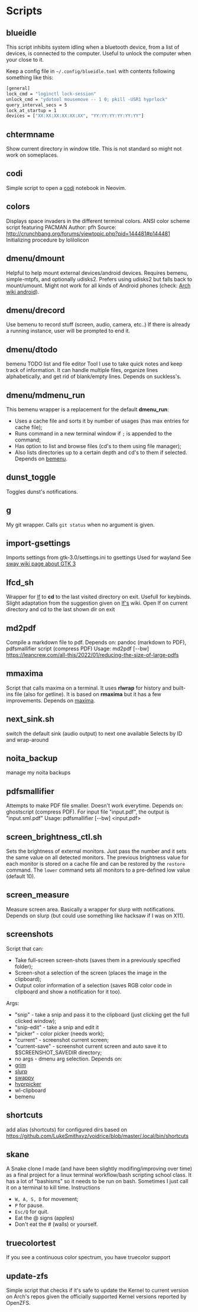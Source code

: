 # Scripts

## blueidle

This script inhibits system idling when a bluetooth device, from a list of
devices, is connected to the computer. Useful to unlock the computer when
your close to it.

Keep a config file in `~/.config/blueidle.toml` with contents following
something like this:

```bash
[general]
lock_cmd = "loginctl lock-session"
unlock_cmd = "ydotool mousemove -- 1 0; pkill -USR1 hyprlock"
query_interval_secs = 5
lock_at_startup = 1
devices = ["XX:XX:XX:XX:XX:XX", "YY:YY:YY:YY:YY:YY"]
```

## chtermname

Show current directory in window title.
This is not standard so might not work on someplaces.

## codi

Simple script to open a [codi](https://github.com/metakirby5/codi.vim)
notebook in Neovim.

## colors

Displays space invaders in the different terminal colors.
ANSI color scheme script featuring PACMAN
Author: pfh
Source: http://crunchbang.org/forums/viewtopic.php?pid=144481#p144481 
Initializing procedure by lolilolicon

## dmenu/dmount

Helpful to help mount external devices/android devices.
Requires bemenu, simple-mtpfs, and optionally udisks2.
Prefers using udisks2 but falls back to mount/umount.
Might not work for all kinds of Android phones (check:
[Arch wiki android](https://wiki.archlinux.org/index.php/Android#Transferring_files)).

## dmenu/drecord

Use bemenu to record stuff (screen, audio, camera, etc..)
If there is already a running instance, user will be prompted to end it.

## dmenu/dtodo

bemenu TODO list and file editor
Tool I use to take quick notes and keep track of information. It
can handle multiple files, organize lines alphabetically, and get
rid of blank/empty lines. Depends on suckless's.

## dmenu/mdmenu_run

This bemenu wrapper is a replacement for the default **dmenu_run**:
- Uses a cache file and sorts it by number of usages (has max entries
for cache file);
- Runs command in a new terminal window if `;` is appended to the command;
- Has option to list and browse files (cd's to them using file manager);
- Also lists directories up to a certain depth and cd's to them
if selected.
Depends on [bemenu](https://github.com/Cloudef/bemenu).

## dunst_toggle

Toggles dunst's notifications.

## g

My git wrapper. Calls `git status` when no argument is given.

## import-gsettings

Imports settings from gtk-3.0/settings.ini to gsettings
Used for wayland
See [sway wiki page about GTK 3](https://github.com/swaywm/sway/wiki/GTK-3-settings-on-Wayland)

## lfcd_sh

Wrapper for [lf](https://github.com/gokcehan/lf) to **cd** to
the last visited directory on exit. Usefull for keybinds. Slight adaptation
from the suggestion given on [lf's](https://github.com/gokcehan/lf) wiki.
Open lf on current directory and cd to the last shown dir on exit

## md2pdf

Compile a markdown file to pdf.
Depends on: pandoc (markdown to PDF), pdfsmallifier script (compress PDF)
Usage: md2pdf [--bw] <mdfile1>
https://leancrew.com/all-this/2022/01/reducing-the-size-of-large-pdfs

## mmaxima

Script that calls maxima on a terminal. It uses **rlwrap** for
history and built-ins file (also for getline). It is based on **rmaxima**
but it has a few improvements.
Depends on [maxima](http://maxima.sourceforge.net/).

## next_sink.sh

switch the default sink (audio output) to next one available
Selects by ID and wrap-around

## noita_backup

manage my noita backups

## pdfsmallifier

Attempts to make PDF file smaller. Doesn't work everytime.
Depends on: ghostscript (compress PDF).
For input file "input.pdf", the output is "input.sml.pdf"
Usage: pdfsmallifier [--bw] <input.pdf>

## screen_brightness_ctl.sh

Sets the brightness of external monitors.
Just pass the number and it sets the same value on all detected monitors.
The previous brightness value for each monitor is stored on a cache file and
can be restored by the `restore` command. The `lower` command sets all monitors
to a pre-defined low value (default 10).

## screen_measure

Measure screen area. Basically a wrapper for slurp with notifications.  
Depends on slurp (but could use something like hacksaw if I was on X11).

## screenshots

Script that can:
- Take full-screen screen-shots (saves them in a previously specified folder);
- Screen-shot a selection of the screen (places the image in the clipboard);
- Output color information of a selection (saves RGB color code in clipboard and show a notification for it too).

Args:
- "snip" - take a snip and pass it to the clipboard (just clicking get the full clicked window);
- "snip-edit" - take a snip and edit it
- "picker" - color picker (needs work);
- "current" - screenshot current screen;
- "current-save" - screenshot current screen and auto save it to $SCREENSHOT_SAVEDIR directory;
- no args - dmenu arg selection.
Depends on:
- [grim](https://sr.ht/~emersion/grim/)
- [slurp](https://github.com/emersion/slurp)
- [swappy](https://github.com/jtheoof/swappy)
- [hyprpicker](https://github.com/hyprwm/hyprpicker)
- wl-clipboard
- bemenu

## shortcuts

add alias (shortcuts) for configured dirs
based on https://github.com/LukeSmithxyz/voidrice/blob/master/.local/bin/shortcuts

## skane

A Snake clone I made (and have been slightly modifing/improving over time)
as a final project for a linux terminal workflow/bash scripting
school class. It has a lot of "bashisms" so it needs to be run on bash.
Sometimes I just call it on a terminal to kill time.
Instructions
- `W, A, S, D` for movement;
- `P` for pause.
- `Esc/Q` for quit.
- Eat the @ signs (apples)
- Don't eat the # (walls) or yourself.

## truecolortest

If you see a continuous color spectrum, you have truecolor support

## update-zfs

Simple script that checks if it's safe to update the Kernel to current
version on Arch's repos given the officially supported Kernel versions
reported by OpenZFS.

